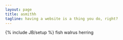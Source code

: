 ```yaml
---
layout: page
title: asmithh
tagline: having a website is a thing you do, right?
---
```

{% include JB/setup %}
fish
walrus
herring